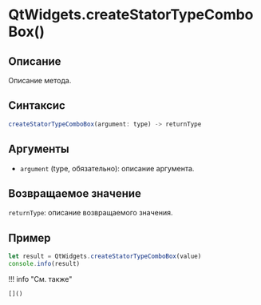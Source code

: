 # QtWidgets.createStatorTypeComboBox()

## Описание
Описание метода.

## Синтаксис
```javascript
createStatorTypeComboBox(argument: type) -> returnType
```

## Аргументы
- `argument` (type, обязательно): описание аргумента.

## Возвращаемое значение
`returnType`: описание возвращаемого значения.

## Пример
```javascript linenums="1"
let result = QtWidgets.createStatorTypeComboBox(value)
console.info(result)
```

!!! info "См. также"

    []()

